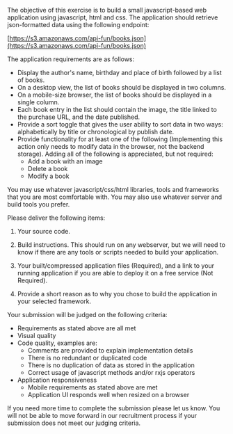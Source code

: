 The objective of this exercise is to build a small javascript-based web application using javascript, html and css. The application should retrieve json-formatted data using the following endpoint:

[https://s3.amazonaws.com/api-fun/books.json](https://s3.amazonaws.com/api-fun/books.json)

The application requirements are as follows:

- Display the author's name, birthday and place of birth followed by a list of books.
- On a desktop view, the list of books should be displayed in two columns.
- On a mobile-size browser, the list of books should be displayed in a single column.
- Each book entry in the list should contain the image, the title linked to the purchase URL, and the date published.
- Provide a sort toggle that gives the user ability to sort data in two ways: alphabetically by title or chronological by publish date.
- Provide functionality for at least one of the following (Implementing this action only needs to modify data in the browser, not the backend storage). Adding all of the following is appreciated, but not required:
    - Add a book with an image
    - Delete a book
    - Modify a book

You may use whatever javascript/css/html libraries, tools and frameworks that you are most comfortable with. You may also use whatever server and build tools you prefer.

Please deliver the following items:

1. Your source code.

2. Build instructions. This should run on any webserver, but we will need to know if there are any tools or scripts needed to build your application.

3. Your built/compressed application files (Required), and a link to your running application if you are able to deploy it on a free service (Not Required).

4. Provide a short reason as to why you chose to build the application in your selected framework.

Your submission will be judged on the following criteria:

- Requirements as stated above are all met
- Visual quality
- Code quality, examples are:
    - Comments are provided to explain implementation details
    - There is no redundant or duplicated code
    - There is no duplication of data as stored in the application
    - Correct usage of javascript methods and/or rxjs operators
- Application responsiveness
    - Mobile requirements as stated above are met
    - Application UI responds well when resized on a browser

If you need more time to complete the submission please let us know. You will not be able to move forward in our recruitment process if your submission does not meet our judging criteria.